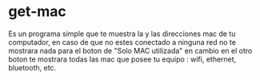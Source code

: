 # get-mac

Es un programa simple que te muestra la y las direcciones mac de tu computador, en caso de que no estes conectado a ninguna red no te mostrara nada para el boton de 
"Solo MAC utilizada" en cambio en el otro boton te mostrara todas las mac que posee tu equipo : wifi, ethernet, bluetooth, etc.
